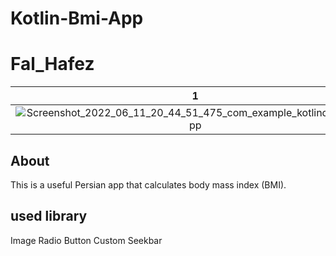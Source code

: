 # Kotlin-Bmi-App
# Fal_Hafez

1 | 2 | 3
:-------------------------:|:-------------------------:|:-------------------------:
![Screenshot_2022_06_11_20_44_51_475_com_example_kotlincalculaterapp](https://user-images.githubusercontent.com/82215521/173196348-bb55564b-b3f6-41f5-a472-258950928dd2.jpg) |![Screenshot_2022_06_11_20_45_08_950_com_example_kotlincalculaterapp](https://user-images.githubusercontent.com/82215521/173196374-be8b4ad3-642f-43bd-86f3-dde687c7e232.jpg) |![Screenshot_2022_06_11_20_45_24_438_com_example_kotlincalculaterapp](https://user-images.githubusercontent.com/82215521/173196401-efa2f086-c4e5-45a3-9dd3-c04ec90acd05.jpg)









## About
This is a useful Persian app that calculates body mass index (BMI).
## used library
Image Radio Button
Custom Seekbar
